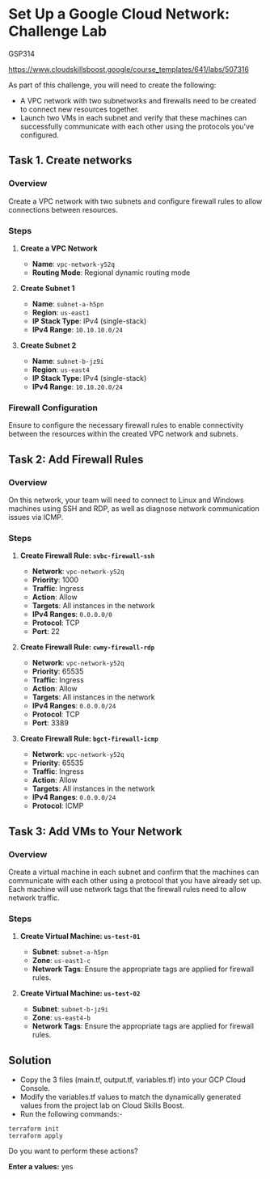 # Set Up a Google Cloud Network: Challenge Lab

GSP314

https://www.cloudskillsboost.google/course_templates/641/labs/507316

As part of this challenge, you will need to create the following:
- A VPC network with two subnetworks and firewalls need to be created to connect new resources together.
- Launch two VMs in each subnet and verify that these machines can successfully communicate with each other using the protocols you've configured.


## Task 1. Create networks

### Overview
Create a VPC network with two subnets and configure firewall rules to allow connections between resources.

### Steps

1. **Create a VPC Network**
   - **Name**: `vpc-network-y52q`
   - **Routing Mode**: Regional dynamic routing mode

2. **Create Subnet 1**
   - **Name**: `subnet-a-h5pn`
   - **Region**: `us-east1`
   - **IP Stack Type**: IPv4 (single-stack)
   - **IPv4 Range**: `10.10.10.0/24`

3. **Create Subnet 2**
   - **Name**: `subnet-b-jz9i`
   - **Region**: `us-east4`
   - **IP Stack Type**: IPv4 (single-stack)
   - **IPv4 Range**: `10.10.20.0/24`

### Firewall Configuration
Ensure to configure the necessary firewall rules to enable connectivity between the resources within the created VPC network and subnets.



## Task 2: Add Firewall Rules

### Overview
On this network, your team will need to connect to Linux and Windows machines using SSH and RDP, as well as diagnose network communication issues via ICMP.

### Steps

1. **Create Firewall Rule: `svbc-firewall-ssh`**
   - **Network**: `vpc-network-y52q`
   - **Priority**: 1000
   - **Traffic**: Ingress
   - **Action**: Allow
   - **Targets**: All instances in the network
   - **IPv4 Ranges**: `0.0.0.0/0`
   - **Protocol**: TCP
   - **Port**: 22

2. **Create Firewall Rule: `cwmy-firewall-rdp`**
   - **Network**: `vpc-network-y52q`
   - **Priority**: 65535
   - **Traffic**: Ingress
   - **Action**: Allow
   - **Targets**: All instances in the network
   - **IPv4 Ranges**: `0.0.0.0/24`
   - **Protocol**: TCP
   - **Port**: 3389

3. **Create Firewall Rule: `bgct-firewall-icmp`**
   - **Network**: `vpc-network-y52q`
   - **Priority**: 65535
   - **Traffic**: Ingress
   - **Action**: Allow
   - **Targets**: All instances in the network
   - **IPv4 Ranges**: `0.0.0.0/24`
   - **Protocol**: ICMP



## Task 3: Add VMs to Your Network

### Overview
Create a virtual machine in each subnet and confirm that the machines can communicate with each other using a protocol that you have already set up. Each machine will use network tags that the firewall rules need to allow network traffic.

### Steps

1. **Create Virtual Machine: `us-test-01`**
   - **Subnet**: `subnet-a-h5pn`
   - **Zone**: `us-east1-c`
   - **Network Tags**: Ensure the appropriate tags are applied for firewall rules.

2. **Create Virtual Machine: `us-test-02`**
   - **Subnet**: `subnet-b-jz9i`
   - **Zone**: `us-east4-b`
   - **Network Tags**: Ensure the appropriate tags are applied for firewall rules.


## Solution
- Copy the 3 files (main.tf, output.tf, variables.tf) into your GCP Cloud Console.
- Modify the variables.tf values to match the dynamically generated values from the project lab on Cloud Skills Boost.
- Run the following commands:-
```
terraform init
terraform apply
```

Do you want to perform these actions?

**Enter a values:** yes